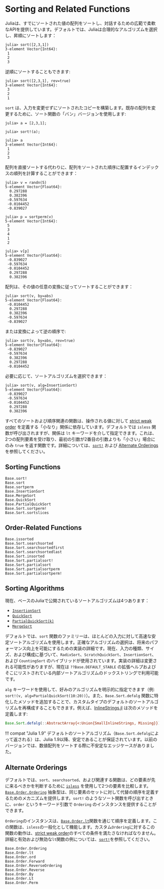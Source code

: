 # Sorting and Related Functions

Juliaは、すでにソートされた値の配列をソートし、対話するための広範で柔軟なAPIを提供しています。デフォルトでは、Juliaは合理的なアルゴリズムを選択し、昇順にソートします：

```jldoctest
julia> sort([2,3,1])
3-element Vector{Int64}:
 1
 2
 3
```

逆順にソートすることもできます:

```jldoctest
julia> sort([2,3,1], rev=true)
3-element Vector{Int64}:
 3
 2
 1
```

`sort` は、入力を変更せずにソートされたコピーを構築します。既存の配列を変更するために、ソート関数の「バン」バージョンを使用します:

```jldoctest
julia> a = [2,3,1];

julia> sort!(a);

julia> a
3-element Vector{Int64}:
 1
 2
 3
```

配列を直接ソートする代わりに、配列をソートされた順序に配置するインデックスの順列を計算することができます：

```julia-repl
julia> v = randn(5)
5-element Vector{Float64}:
  0.297288
  0.382396
 -0.597634
 -0.0104452
 -0.839027

julia> p = sortperm(v)
5-element Vector{Int64}:
 5
 3
 4
 1
 2

julia> v[p]
5-element Vector{Float64}:
 -0.839027
 -0.597634
 -0.0104452
  0.297288
  0.382396
```

配列は、その値の任意の変換に従ってソートすることができます：

```julia-repl
julia> sort(v, by=abs)
5-element Vector{Float64}:
 -0.0104452
  0.297288
  0.382396
 -0.597634
 -0.839027
```

または変換によって逆の順序で:

```julia-repl
julia> sort(v, by=abs, rev=true)
5-element Vector{Float64}:
 -0.839027
 -0.597634
  0.382396
  0.297288
 -0.0104452
```

必要に応じて、ソートアルゴリズムを選択できます：

```julia-repl
julia> sort(v, alg=InsertionSort)
5-element Vector{Float64}:
 -0.839027
 -0.597634
 -0.0104452
  0.297288
  0.382396
```

すべてのソートおよび順序関連の関数は、操作される値に対して [strict weak order](https://en.wikipedia.org/wiki/Weak_ordering#Strict_weak_orderings) を定義する「小なり」関係に依存しています。デフォルトでは `isless` 関数が呼び出されますが、関係は `lt` キーワードを介して指定できます。これは、2つの配列要素を受け取り、最初の引数が2番目の引数よりも「小さい」場合にのみ `true` を返す関数です。詳細については、[`sort!`](@ref) および [Alternate Orderings](@ref) を参照してください。

## Sorting Functions

```@docs
Base.sort!
Base.sort
Base.sortperm
Base.InsertionSort
Base.MergeSort
Base.QuickSort
Base.PartialQuickSort
Base.Sort.sortperm!
Base.Sort.sortslices
```

## Order-Related Functions

```@docs
Base.issorted
Base.Sort.searchsorted
Base.Sort.searchsortedfirst
Base.Sort.searchsortedlast
Base.Sort.insorted
Base.Sort.partialsort!
Base.Sort.partialsort
Base.Sort.partialsortperm
Base.Sort.partialsortperm!
```

## Sorting Algorithms

現在、ベースのJuliaで公開されているソートアルゴリズムは4つあります：

  * [`InsertionSort`](@ref)
  * [`QuickSort`](@ref)
  * [`PartialQuickSort(k)`](@ref)
  * [`MergeSort`](@ref)

デフォルトでは、`sort` 関数のファミリーは、ほとんどの入力に対して高速な安定ソートアルゴリズムを使用します。正確なアルゴリズムの選択は、将来のパフォーマンス向上を可能にするための実装の詳細です。現在、入力の種類、サイズ、および構成に基づいて、`RadixSort`、`ScratchQuickSort`、`InsertionSort`、および `CountingSort` のハイブリッドが使用されています。実装の詳細は変更される可能性がありますが、現在は `??Base.DEFAULT_STABLE` の拡張ヘルプおよびそこにリストされている内部ソートアルゴリズムのドックストリングで利用可能です。

`alg` キーワードを使用して、好みのアルゴリズムを明示的に指定できます（例: `sort!(v, alg=PartialQuickSort(10:20))`）。また、`Base.Sort.defalg` 関数に特化したメソッドを追加することで、カスタムタイプのデフォルトのソートアルゴリズムを再構成することもできます。例えば、[InlineStrings.jl](https://github.com/JuliaStrings/InlineStrings.jl/blob/v1.3.2/src/InlineStrings.jl#L903) は次のメソッドを定義します:

```julia
Base.Sort.defalg(::AbstractArray{<:Union{SmallInlineStrings, Missing}}) = InlineStringSort
```

!!! compat "Julia 1.9"
    デフォルトのソートアルゴリズム（`Base.Sort.defalg`によって返される）は、Julia 1.9以降、安定であることが保証されています。以前のバージョンでは、数値配列をソートする際に不安定なエッジケースがありました。


## Alternate Orderings

デフォルトでは、`sort`、`searchsorted`、および関連する関数は、どの要素が先に来るべきかを判断するために [`isless`](@ref) を使用して2つの要素を比較します。[`Base.Order.Ordering`](@ref) 抽象型は、同じ要素のセットに対して代替の順序を定義するためのメカニズムを提供します。`sort!` のようなソート関数を呼び出すときに、`order` というキーワード引数で `Ordering` のインスタンスを提供することができます。

`Ordering`のインスタンスは、[`Base.Order.lt`](@ref)関数を通じて順序を定義します。この関数は、`isless`の一般化として機能します。カスタム`Ordering`に対するこの関数の動作は、[strict weak order](https://en.wikipedia.org/wiki/Weak_ordering#Strict_weak_orderings)のすべての条件を満たさなければなりません。詳細と有効および無効な`lt`関数の例については、[`sort!`](@ref)を参照してください。

```@docs
Base.Order.Ordering
Base.Order.lt
Base.Order.ord
Base.Order.Forward
Base.Order.ReverseOrdering
Base.Order.Reverse
Base.Order.By
Base.Order.Lt
Base.Order.Perm
```
